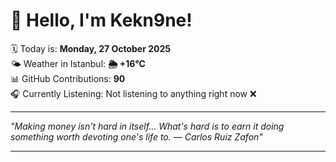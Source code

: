 # 👋 Hello, I'm Kekn9ne!

🗓️ Today is: **Monday, 27 October 2025**  
🌤️ Weather in Istanbul: **🌦   +16°C**  
📊 GitHub Contributions: **90**  
🎧 Currently Listening: Not listening to anything right now ❌

---

_"Making money isn't hard in itself... What's hard is to earn it doing something worth devoting one's life to. — *Carlos Ruiz Zafon*"_

---
